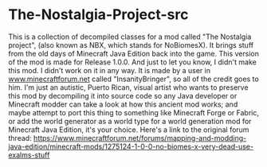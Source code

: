 # The-Nostalgia-Project-src
This is a collection of decompiled classes for a mod called "The Nostalgia project", (also known as NBX, which stands for NoBiomesX). It brings stuff from the old days of Minecraft Java Edition back into the game. This version of the mod is made for Release 1.0.0. And just to let you know, I didn't make this mod. I didn't work on it in any way. It is made by a user in www.minecraftforum.net called "InsanityBringer", so all of the credit goes to him. I'm just an autistic, Puerto Rican, visual artist who wants to preserve this mod by decompiling it into source code so any Java developer or Minecraft modder can take a look at how this ancient mod works; and maybe attempt to port this thing to something like Minecraft Forge or Fabric, or add the world generator as a world type for a world generation mod for Minecraft Java Edition, it's your choice.
Here's a link to the original forum thread: https://www.minecraftforum.net/forums/mapping-and-modding-java-edition/minecraft-mods/1275124-1-0-0-no-biomes-x-very-dead-use-exalms-stuff
